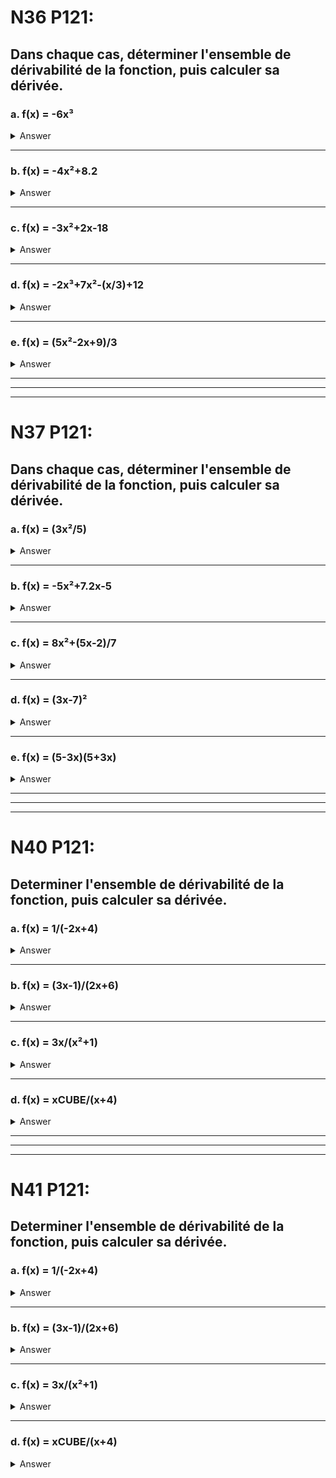 # N36 P121:
## Dans chaque cas, déterminer l'ensemble de dérivabilité de la fonction, puis calculer sa dérivée.

### a. f(x) = -6x³
<details>
<summary>Answer</summary>
Dérivable sur R  <br>
-18x²
</details>

-----------------------------------------------
### b. f(x) = -4x²+8.2
<details>
<summary>Answer</summary>
Dérivable sur R  <br>
-8x
</details>

-----------------------------------------------
### c. f(x) = -3x²+2x-18
<details>
<summary>Answer</summary>
Dérivable sur R  <br>
-6x+2
</details>

-----------------------------------------------
### d. f(x) = -2x³+7x²-(x/3)+12
<details>
<summary>Answer</summary>
Dérivable sur R  <br>
-6x²+14x-(1/3)
</details>

-----------------------------------------------
### e. f(x) = (5x²-2x+9)/3
<details>
<summary>Answer</summary>
Dérivable sur R  <br>
(10x-2)/3
</details>

--------------------------------------------------------------------
--------------------------------------------------------------------
--------------------------------------------------------------------

# N37 P121:
## Dans chaque cas, déterminer l'ensemble de dérivabilité de la fonction, puis calculer sa dérivée.

### a. f(x) = (3x²/5)
<details>
<summary>Answer</summary>
Dérivable sur R  <br>
6x/5
</details>

-----------------------------------------------
### b. f(x) = -5x²+7.2x-5
<details>
<summary>Answer</summary>
Derivable sur R  <br>
-10x+7.2
</details>

-----------------------------------------------
### c. f(x) = 8x²+(5x-2)/7
<details>
<summary>Answer</summary>
Derivable sur R  <br>
16x+(5/7)
</details>

-----------------------------------------------
### d. f(x) = (3x-7)²
<details>
<summary>Answer</summary>
Derivable sur R  <br>
18x-42
</details>

-----------------------------------------------
### e. f(x) = (5-3x)(5+3x)
<details>
<summary>Answer</summary>
Derivable sur R  <br>
-18x
</details>


--------------------------------------------------------------------
--------------------------------------------------------------------
--------------------------------------------------------------------

# N40 P121:
## Determiner l'ensemble de dérivabilité de la fonction, puis calculer sa dérivée.

### a. f(x) = 1/(-2x+4)
<details>
<summary>Answer</summary>
Dérivable sur R\{2}  <br>
2/(-2x+4)²
</details>

-----------------------------------------------
### b. f(x) = (3x-1)/(2x+6)
<details>
<summary>Answer</summary>
Derivable sur R\{-3}  <br>
20/(2x+6)²
</details>

-----------------------------------------------
### c. f(x) = 3x/(x²+1)
<details>
<summary>Answer</summary>
Derivable sur R  <br>
(-3x²+3)/(x²+1)²
</details>

-----------------------------------------------
### d. f(x) = xCUBE/(x+4)
<details>
<summary>Answer</summary>
Derivable sur R\{-6}  <br>
(2xCUBE+18x²)/(x+6)²
</details>


--------------------------------------------------------------------
--------------------------------------------------------------------
--------------------------------------------------------------------

# N41 P121:
## Determiner l'ensemble de dérivabilité de la fonction, puis calculer sa dérivée.

### a. f(x) = 1/(-2x+4)
<details>
<summary>Answer</summary>
Dérivable sur R\{2}  <br>
-(2/xCUBE)
</details>

-----------------------------------------------
### b. f(x) = (3x-1)/(2x+6)
<details>
<summary>Answer</summary>
Derivable sur R\{-3}  <br>
2/(-3x+1)²
</details>

-----------------------------------------------
### c. f(x) = 3x/(x²+1)
<details>
<summary>Answer</summary>
Derivable sur R  <br>
(2x²-2x-3)/(x²+1)²
</details>

-----------------------------------------------
### d. f(x) = xCUBE/(x+4)
<details>
<summary>Answer</summary>
Derivable sur R\{-6}  <br>
-(3/(2x√x))
</details>
